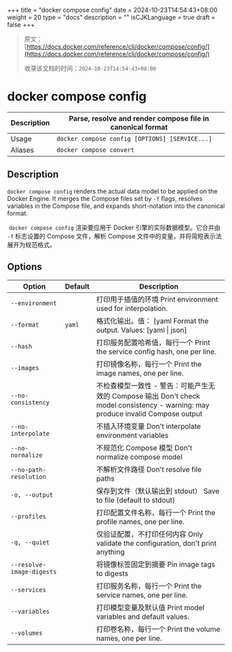 +++
title = "docker compose config"
date = 2024-10-23T14:54:43+08:00
weight = 20
type = "docs"
description = ""
isCJKLanguage = true
draft = false
+++

> 原文：[https://docs.docker.com/reference/cli/docker/compose/config/](https://docs.docker.com/reference/cli/docker/compose/config/)
>
> 收录该文档的时间：`2024-10-23T14:54:43+08:00`

# docker compose config

| Description | Parse, resolve and render compose file in canonical format |
| :---------- | ---------------------------------------------------------- |
| Usage       | `docker compose config [OPTIONS] [SERVICE...]`             |
| Aliases     | `docker compose convert`                                   |

## Description

`docker compose config` renders the actual data model to be applied on the Docker Engine. It merges the Compose files set by `-f` flags, resolves variables in the Compose file, and expands short-notation into the canonical format.

​	`docker compose config` 渲染要应用于 Docker 引擎的实际数据模型。它合并由 `-f` 标志设置的 Compose 文件，解析 Compose 文件中的变量，并将简短表示法展开为规范格式。

## Options

| Option                    | Default | Description                                                  |
| ------------------------- | ------- | ------------------------------------------------------------ |
| `--environment`           |         | 打印用于插值的环境 Print environment used for interpolation. |
| `--format`                | `yaml`  | 格式化输出。值： [yaml  Format the output. Values: [yaml \| json] |
| `--hash`                  |         | 打印服务配置哈希值，每行一个 Print the service config hash, one per line. |
| `--images`                |         | 打印镜像名称，每行一个 Print the image names, one per line.  |
| `--no-consistency`        |         | 不检查模型一致性 - 警告：可能产生无效的 Compose 输出 Don't check model consistency - warning: may produce invalid Compose output |
| `--no-interpolate`        |         | 不插入环境变量 Don't interpolate environment variables       |
| `--no-normalize`          |         | 不规范化 Compose 模型 Don't normalize compose model          |
| `--no-path-resolution`    |         | 不解析文件路径 Don't resolve file paths                      |
| `-o, --output`            |         | 保存到文件（默认输出到 stdout） Save to file (default to stdout) |
| `--profiles`              |         | 打印配置文件名称，每行一个 Print the profile names, one per line. |
| `-q, --quiet`             |         | 仅验证配置，不打印任何内容 Only validate the configuration, don't print anything |
| `--resolve-image-digests` |         | 将镜像标签固定到摘要 Pin image tags to digests               |
| `--services`              |         | 打印服务名称，每行一个 Print the service names, one per line. |
| `--variables`             |         | 打印模型变量及默认值 Print model variables and default values. |
| `--volumes`               |         | 打印卷名称，每行一个 Print the volume names, one per line.   |
